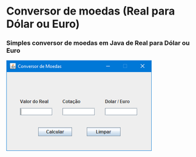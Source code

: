 # Conversor de moedas (Real para Dólar ou Euro)
 <h3>Simples conversor de moedas em Java de Real para Dólar ou Euro</h3>
 <img src="imgs/realdolar.PNG">
